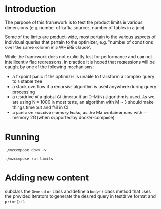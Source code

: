 # Introduction

The purpose of this framework is to test the product limits in various dimensions (e.g. number of kafka sources,
number of tables in a join).

Some of the limits are product-wide, most pertain to the various aspects of individual queries that
pertain to the optimizer, e.g. "number of conditions over the same column in a WHERE clause".

While the framework does not explicitly test for performance and can not intelligently flag regressions,
in practice it is hoped that regressions will be caught by one of the following mechanisms:
- a fixpoint panic if the optimizer is unable to transform a complex query to a stable tree
- a stack overflow if a recursive algorithm is used anywhere during query processing
- a testdrive of a global CI timeout if an O^M(N) algorithm is used. As we are using N = 1000 in most tests,
  an algorithm with M ~ 3 should make things time out and fail in CI
- a panic on massive memory leaks, as the Mz container runs with --memory 2G (when supported by docker-compose)

# Running

```
./mzcompose down -v

./mzcompose run limits
```

# Adding new content

subclass the `Generator` class and define a `body()` class method that uses the provided iterators to generate the
desired query in testdrive format and `print()` it.
